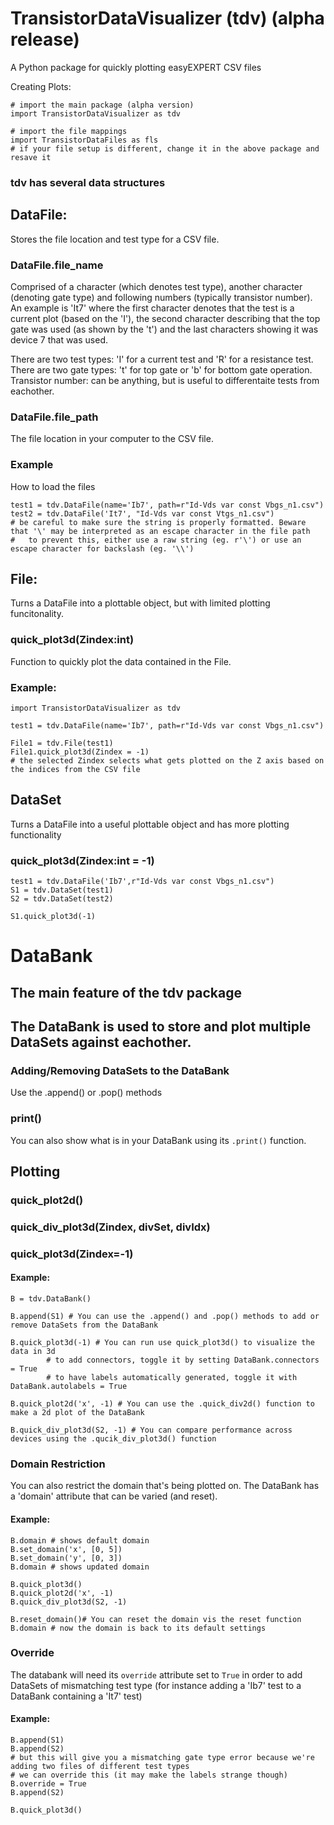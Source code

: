 # TransistorDataVisualizer (tdv) (alpha release)
A Python package for quickly plotting easyEXPERT CSV files

Creating Plots:
```
# import the main package (alpha version)
import TransistorDataVisualizer as tdv

# import the file mappings
import TransistorDataFiles as fls
# if your file setup is different, change it in the above package and resave it
```

### tdv has several data structures

## DataFile: 
Stores the file location and test type for a CSV file.

### DataFile.file_name
Comprised of a character (which denotes test type), another character (denoting gate type) and following numbers (typically transistor number). An example is 'It7' where the first character denotes that the test is a current plot (based on the 'I'), the second character describing that the top gate was used (as shown by the 't') and the last characters showing it was device 7 that was used. 

There are two test types: 'I' for a current test and 'R' for a resistance test.
There are two gate types: 't' for top gate or 'b' for bottom gate operation.
Transistor number: can be anything, but is useful to differentaite tests from eachother.

### DataFile.file_path
The file location in your computer to the CSV file.

### Example
How to load the files 
```
test1 = tdv.DataFile(name='Ib7', path=r"Id-Vds var const Vbgs_n1.csv")
test2 = tdv.DataFile('It7', "Id-Vds var const Vtgs_n1.csv")
# be careful to make sure the string is properly formatted. Beware that '\' may be interpreted as an escape character in the file path
#   to prevent this, either use a raw string (eg. r'\') or use an escape character for backslash (eg. '\\')
```

## File: 
Turns a DataFile into a plottable object, but with limited plotting funcitonality.

### quick_plot3d(Zindex:int) 
Function to quickly plot the data contained in the File. 

### Example:
```
import TransistorDataVisualizer as tdv

test1 = tdv.DataFile(name='Ib7', path=r"Id-Vds var const Vbgs_n1.csv")

File1 = tdv.File(test1)
File1.quick_plot3d(Zindex = -1) 
# the selected Zindex selects what gets plotted on the Z axis based on the indices from the CSV file
```

## DataSet
Turns a DataFile into a useful plottable object and has more plotting functionality

### quick_plot3d(Zindex:int = -1)

```
test1 = tdv.DataFile('Ib7',r"Id-Vds var const Vbgs_n1.csv")
S1 = tdv.DataSet(test1)
S2 = tdv.DataSet(test2)

S1.quick_plot3d(-1) 
```

# DataBank
## The main feature of the tdv package

## The DataBank is used to store and plot multiple DataSets against eachother. 

### Adding/Removing DataSets to the DataBank
Use the .append() or .pop() methods

### print()
You can also show what is in your DataBank using its `.print()` function.

## Plotting

### quick_plot2d()

### quick_div_plot3d(Zindex, divSet, divIdx)

### quick_plot3d(Zindex=-1)

#### Example:
```
B = tdv.DataBank()

B.append(S1) # You can use the .append() and .pop() methods to add or remove DataSets from the DataBank
    
B.quick_plot3d(-1) # You can run use quick_plot3d() to visualize the data in 3d
        # to add connectors, toggle it by setting DataBank.connectors = True
        # to have labels automatically generated, toggle it with DataBank.autolabels = True
    
B.quick_plot2d('x', -1) # You can use the .quick_div2d() function to make a 2d plot of the DataBank

B.quick_div_plot3d(S2, -1) # You can compare performance across devices using the .qucik_div_plot3d() function 
```

### Domain Restriction
You can also restrict the domain that's being plotted on. The DataBank has a 'domain' attribute that can be varied (and reset).

#### Example:
```
B.domain # shows default domain
B.set_domain('x', [0, 5])
B.set_domain('y', [0, 3])
B.domain # shows updated domain

B.quick_plot3d()
B.quick_plot2d('x', -1)
B.quick_div_plot3d(S2, -1)

B.reset_domain()# You can reset the domain vis the reset function
B.domain # now the domain is back to its default settings
```



### Override
The databank will need its `override` attribute set to `True` in order to add DataSets of mismatching test type (for instance adding a 'Ib7' test to a DataBank containing a 'It7' test)

#### Example:
```# You can add more things too
B.append(S1)
B.append(S2)
# but this will give you a mismatching gate type error because we're adding two files of different test types
# we can override this (it may make the labels strange though)
B.override = True
B.append(S2)

B.quick_plot3d()
```